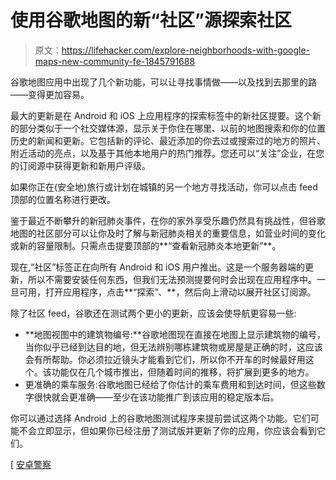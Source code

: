 # 使用谷歌地图的新“社区”源探索社区

> 原文：<https://lifehacker.com/explore-neighborhoods-with-google-maps-new-community-fe-1845791688>

谷歌地图应用中出现了几个新功能，可以让寻找事情做——以及找到去那里的路——变得更加容易。



最大的更新是在 Android 和 iOS 上应用程序的探索标签中的新社区提要。这个新的部分类似于一个社交媒体源，显示关于你住在哪里、以前的地图搜索和你的位置历史的新闻和更新。它包括新的评论、最近添加的你去过或搜索过的地方的照片、附近活动的亮点，以及基于其他本地用户的热门推荐。您还可以“关注”企业，在您的订阅源中获得更新和新用户评级。

如果你正在(安全地)旅行或计划在城镇的另一个地方寻找活动，你可以点击 feed 顶部的位置名称进行更改。

鉴于最近不断攀升的新冠肺炎事件，在你的家外享受乐趣仍然具有挑战性，但谷歌地图的社区部分可以让你及时了解与新冠肺炎相关的重要信息，如营业时间的变化或新的容量限制。只需点击提要顶部的**“查看新冠肺炎本地更新”**。

现在,“社区”标签正在向所有 Android 和 iOS 用户推出。这是一个服务器端的更新，所以不需要安装任何东西，但我们无法预测提要何时会出现在应用程序中。一旦可用，打开应用程序，点击**“探索”、**，然后向上滑动以展开社区订阅源。

除了社区 feed，谷歌还在测试两个更小的更新，应该会使导航更容易一些:

*   **地图视图中的建筑物编号:**谷歌地图现在直接在地图上显示建筑物的编号，当你似乎已经到达目的地，但无法辨别哪栋建筑物或房屋是正确的时，这应该会有所帮助。你必须拉近镜头才能看到它们，所以你不开车的时候最好用这个。该功能仅在几个城市推出，但随着时间的推移，将扩展到更多的地方。
*   更准确的乘车服务:谷歌地图已经给了你估计的乘车费用和到达时间，但这些数字很快就会更准确——至少在该功能推广到该应用的稳定版本后。

你可以通过选择 Android 上的谷歌地图测试程序来提前尝试这两个功能。它们可能不会立即显示，但如果你已经注册了测试版并更新了你的应用，你应该会看到它们。

[ [安卓警察](https://www.androidpolice.com/2020/12/02/google-maps-is-getting-better-ride-share-integration-crosswalk-markers-and-building-numbers/)